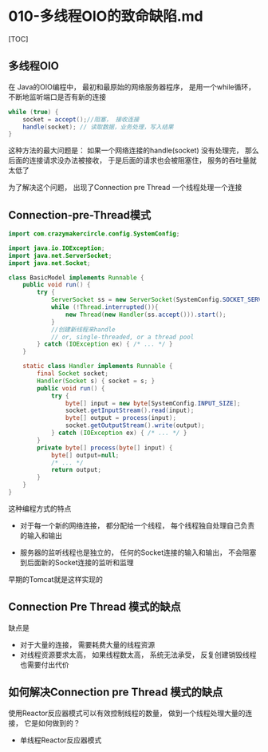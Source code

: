 # 010-多线程OIO的致命缺陷.md

[TOC]

## 多线程OIO

在 Java的OIO编程中， 最初和最原始的网络服务器程序， 是用一个while循环， 不断地监听端口是否有新的连接

```java
while (true) {
	socket = accept();//阻塞， 接收连接
	handle(socket); // 读取数据，业务处理，写入结果
}
```

这种方法的最大问题是： 如果一个网络连接的handle(socket) 没有处理完， 那么后面的连接请求没办法被接收， 于是后面的请求也会被阻塞住， 服务的吞吐量就太低了

为了解决这个问题， 出现了Connection pre Thread 一个线程处理一个连接

## Connection-pre-Thread模式

```java
import com.crazymakercircle.config.SystemConfig;

import java.io.IOException;
import java.net.ServerSocket;
import java.net.Socket;

class BasicModel implements Runnable {
    public void run() {
        try {
            ServerSocket ss = new ServerSocket(SystemConfig.SOCKET_SERVER_PORT);
            while (!Thread.interrupted()){
             	new Thread(new Handler(ss.accept())).start();
            }
            //创建新线程来handle
            // or, single-threaded, or a thread pool
        } catch (IOException ex) { /* ... */ }
    }

    static class Handler implements Runnable {
        final Socket socket;
        Handler(Socket s) { socket = s; }
        public void run() {
            try {
                byte[] input = new byte[SystemConfig.INPUT_SIZE];
                socket.getInputStream().read(input);
                byte[] output = process(input);
                socket.getOutputStream().write(output);
            } catch (IOException ex) { /* ... */ }
        }
        private byte[] process(byte[] input) {
            byte[] output=null;
            /* ... */
            return output;
        }
    }
}
```

这种编程方式的特点

- 对于每一个新的网络连接， 都分配给一个线程， 每个线程独自处理自己负责的输入和输出

- 服务器的监听线程也是独立的， 任何的Socket连接的输入和输出， 不会阻塞到后面新的Socket连接的监听和监理

早期的Tomcat就是这样实现的

## Connection Pre Thread 模式的缺点

缺点是

- 对于大量的连接， 需要耗费大量的线程资源
- 对线程资源要求太高， 如果线程数太高， 系统无法承受， 反复创建销毁线程也需要付出代价

## 如何解决Connection pre Thread 模式的缺点

使用Reactor反应器模式可以有效控制线程的数量， 做到一个线程处理大量的连接， 它是如何做到的？

- 单线程Reactor反应器模式